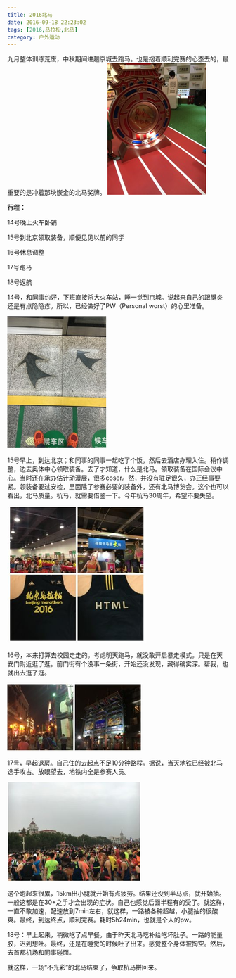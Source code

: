 ```yaml
---
title: 2016北马
date: 2016-09-18 22:23:02
tags: [2016,马拉松,北马]
category: 户外运动
---
```

九月整体训练荒废，中秋期间进趟京城去跑马。也是抱着顺利完赛的心态去的，最重要的是冲着那块嵌金的北马奖牌。
![奖牌](https://github.com/alanzhang211/blog-image/raw/master/2016%E5%8C%97%E9%A9%AC/jiangpai.jpg)
<!--more-->

**行程：**

14号晚上火车卧铺

15号到北京领取装备，顺便见见以前的同学

16号休息调整

17号跑马

18号返航

14号，和同事约好，下班直接杀大火车站，睡一觉到京城。说起来自己的跟腱炎还是有点隐隐疼。所以，已经做好了PW（Personal worst）的心里准备。

![启程](https://github.com/alanzhang211/blog-image/raw/master/2016%E5%8C%97%E9%A9%AC/qicheng.jpg)

15号早上，到达北京；和同事的同事一起吃了个饭，然后去酒店办理入住。稍作调整，边去奥体中心领取装备。去了才知道，什么是北马。领取装备在国际会议中心。当时还在承办估计动漫展，很多coser。然，并没有驻足很久，办正经事要紧。领装备要过安检，里面除了参赛必要的装备外，还有北马博览会。这个也可以看出，北马质量。杭马，就需要借鉴一下。今年杭马30周年，希望不要失望。

![北马会](https://github.com/alanzhang211/blog-image/raw/master/2016%E5%8C%97%E9%A9%AC/beimahui.JPG)

16号，本来打算去校园走走的。考虑明天跑马，就没敢开启暴走模式。只是在天安门附近逛了逛。前门街有个没事一条街，开始还没发现，藏得确实深。帮我，也就出去逛了逛。

![门前街](https://github.com/alanzhang211/blog-image/raw/master/2016%E5%8C%97%E9%A9%AC/menqianjie.JPG)

17号，早起退房。自己住的去起点不足10分钟路程。据说，当天地铁已经被北马选手攻占。放眼望去，地铁内全是参赛人员。

![起跑](https://github.com/alanzhang211/blog-image/raw/master/2016%E5%8C%97%E9%A9%AC/qipao.JPG)

这个跑起来很累，15km出小腿就开始有点疲劳。结果还没到半马点，就开始抽。一般这都是在30+之手才会出现的症状。自己也感觉后面半程有的受了。就这样，一直不敢加速，配速放到7min左右，就这样，一路被各种超越，小腿抽的很酸爽。最终，到达终点，顺利完赛。耗时5h24min，也就是个人的pw。

18号：早上起来，稍微吃了点早餐。由于昨天北马吃补给吃坏肚子。一路的能量胶，迟到想吐。最终，还是在睡觉的时候吐了出来。感觉整个身体被掏空。然后，去首都机场和同事碰面。

就这样，一场“不光彩”的北马结束了，争取杭马拼回来。
